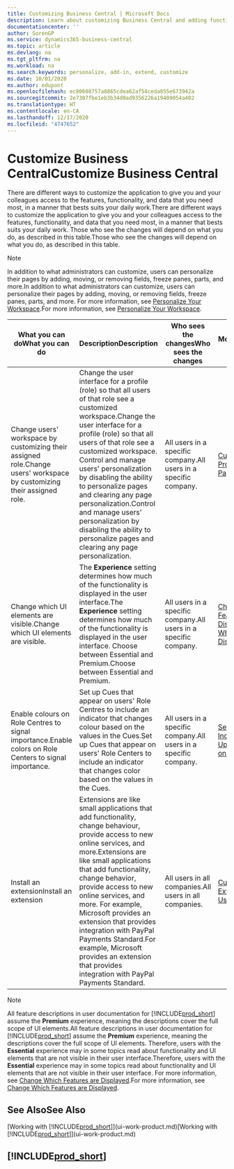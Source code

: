 ```yaml
---
title: Customizing Business Central | Microsoft Docs
description: Learn about customizing Business Central and adding functionality.
documentationcenter: ''
author: SorenGP
ms.service: dynamics365-business-central
ms.topic: article
ms.devlang: na
ms.tgt_pltfrm: na
ms.workload: na
ms.search.keywords: personalize, add-in, extend, customize
ms.date: 10/01/2020
ms.author: edupont
ms.openlocfilehash: ec80608757a8865cdea62af54ceda855e673942a
ms.sourcegitcommit: 2e7307fbe1eb3b34d0ad9356226a19409054a402
ms.translationtype: HT
ms.contentlocale: en-CA
ms.lasthandoff: 12/17/2020
ms.locfileid: "4747652"
---
```

# <a name="customize-business-central"></a><span data-ttu-id="29337-103">Customize Business Central</span><span class="sxs-lookup"><span data-stu-id="29337-103">Customize Business Central</span></span>
<span data-ttu-id="29337-104">There are different ways to customize the application to give you and your colleagues access to the features, functionality, and data that you need most, in a manner that bests suits your daily work.</span><span class="sxs-lookup"><span data-stu-id="29337-104">There are different ways to customize the application to give you and your colleagues access to the features, functionality, and data that you need most, in a manner that bests suits your daily work.</span></span> <span data-ttu-id="29337-105">Those who see the changes will depend on what you do, as described in this table.</span><span class="sxs-lookup"><span data-stu-id="29337-105">Those who see the changes will depend on what you do, as described in this table.</span></span>

> [!NOTE]
> <span data-ttu-id="29337-106">In addition to what administrators can customize, users can personalize their pages by adding, moving, or removing fields, freeze panes, parts, and more.</span><span class="sxs-lookup"><span data-stu-id="29337-106">In addition to what administrators can customize, users can personalize their pages by adding, moving, or removing fields, freeze panes, parts, and more.</span></span> <span data-ttu-id="29337-107">For more information, see [Personalize Your Workspace](ui-personalization-user.md).</span><span class="sxs-lookup"><span data-stu-id="29337-107">For more information, see [Personalize Your Workspace](ui-personalization-user.md).</span></span>

| <span data-ttu-id="29337-108">What you can do</span><span class="sxs-lookup"><span data-stu-id="29337-108">What you can do</span></span>    |  <span data-ttu-id="29337-109">Description</span><span class="sxs-lookup"><span data-stu-id="29337-109">Description</span></span>  |  <span data-ttu-id="29337-110">Who sees the changes</span><span class="sxs-lookup"><span data-stu-id="29337-110">Who sees the changes</span></span>  |  <span data-ttu-id="29337-111">More information</span><span class="sxs-lookup"><span data-stu-id="29337-111">More information</span></span>  |
|-----|---------------|---------|-------|
|<span data-ttu-id="29337-112">Change users' workspace by customizing their assigned role.</span><span class="sxs-lookup"><span data-stu-id="29337-112">Change users' workspace by customizing their assigned role.</span></span>|<span data-ttu-id="29337-113">Change the user interface for a profile (role) so that all users of that role see a customized workspace.</span><span class="sxs-lookup"><span data-stu-id="29337-113">Change the user interface for a profile (role) so that all users of that role see a customized workspace.</span></span> <span data-ttu-id="29337-114">Control and manage users' personalization by disabling the ability to personalize pages and clearing any page personalization.</span><span class="sxs-lookup"><span data-stu-id="29337-114">Control and manage users' personalization by disabling the ability to personalize pages and clearing any page personalization.</span></span>|<span data-ttu-id="29337-115">All users in a specific company.</span><span class="sxs-lookup"><span data-stu-id="29337-115">All users in a specific company.</span></span>|[<span data-ttu-id="29337-116">Customize Pages for Profiles</span><span class="sxs-lookup"><span data-stu-id="29337-116">Customize Pages for Profiles</span></span>](ui-personalization-manage.md)|
|<span data-ttu-id="29337-117">Change which UI elements are visible.</span><span class="sxs-lookup"><span data-stu-id="29337-117">Change which UI elements are visible.</span></span>|<span data-ttu-id="29337-118">The **Experience** setting determines how much of the functionality is displayed in the user interface.</span><span class="sxs-lookup"><span data-stu-id="29337-118">The **Experience** setting determines how much of the functionality is displayed in the user interface.</span></span> <span data-ttu-id="29337-119">Choose between Essential and Premium.</span><span class="sxs-lookup"><span data-stu-id="29337-119">Choose between Essential and Premium.</span></span>|<span data-ttu-id="29337-120">All users in a specific company.</span><span class="sxs-lookup"><span data-stu-id="29337-120">All users in a specific company.</span></span>|[<span data-ttu-id="29337-121">Change Which Features are Displayed</span><span class="sxs-lookup"><span data-stu-id="29337-121">Change Which Features are Displayed</span></span>](ui-experiences.md)|
|<span data-ttu-id="29337-122">Enable colours on Role Centres to signal importance.</span><span class="sxs-lookup"><span data-stu-id="29337-122">Enable colors on Role Centers to signal importance.</span></span>|<span data-ttu-id="29337-123">Set up Cues that appear on users' Role Centres to include an indicator that changes colour based on the values in the Cues.</span><span class="sxs-lookup"><span data-stu-id="29337-123">Set up Cues that appear on users' Role Centers to include an indicator that changes color based on the values in the Cues.</span></span>|<span data-ttu-id="29337-124">All users in a specific company.</span><span class="sxs-lookup"><span data-stu-id="29337-124">All users in a specific company.</span></span>|[<span data-ttu-id="29337-125">Set Up a Coloured Indicator on Cues</span><span class="sxs-lookup"><span data-stu-id="29337-125">Set Up a Colored Indicator on Cues</span></span>](admin-how-set-up-colored-indicator-on-cues.md)|
|<span data-ttu-id="29337-126">Install an extension</span><span class="sxs-lookup"><span data-stu-id="29337-126">Install an extension</span></span>|<span data-ttu-id="29337-127">Extensions are like small applications that add functionality, change behaviour, provide access to new online services, and more.</span><span class="sxs-lookup"><span data-stu-id="29337-127">Extensions are like small applications that add functionality, change behavior, provide access to new online services, and more.</span></span> <span data-ttu-id="29337-128">For example, Microsoft provides an extension that provides integration with PayPal Payments Standard.</span><span class="sxs-lookup"><span data-stu-id="29337-128">For example, Microsoft provides an extension that provides integration with PayPal Payments Standard.</span></span>|<span data-ttu-id="29337-129">All users in all companies.</span><span class="sxs-lookup"><span data-stu-id="29337-129">All users in all companies.</span></span>|[<span data-ttu-id="29337-130">Customizing Using Extensions</span><span class="sxs-lookup"><span data-stu-id="29337-130">Customizing Using Extensions</span></span>](ui-extensions.md)|
> [!NOTE]
> <span data-ttu-id="29337-131">All feature descriptions in user documentation for [!INCLUDE[prod_short](includes/prod_short.md)] assume the **Premium** experience, meaning the descriptions cover the full scope of UI elements.</span><span class="sxs-lookup"><span data-stu-id="29337-131">All feature descriptions in user documentation for [!INCLUDE[prod_short](includes/prod_short.md)] assume the **Premium** experience, meaning the descriptions cover the full scope of UI elements.</span></span> <span data-ttu-id="29337-132">Therefore, users with the **Essential** experience may in some topics read about functionality and UI elements that are not visible in their user interface.</span><span class="sxs-lookup"><span data-stu-id="29337-132">Therefore, users with the **Essential** experience may in some topics read about functionality and UI elements that are not visible in their user interface.</span></span> <span data-ttu-id="29337-133">For more information, see [Change Which Features are Displayed](ui-experiences.md).</span><span class="sxs-lookup"><span data-stu-id="29337-133">For more information, see [Change Which Features are Displayed](ui-experiences.md).</span></span>

## <a name="see-also"></a><span data-ttu-id="29337-134">See Also</span><span class="sxs-lookup"><span data-stu-id="29337-134">See Also</span></span>
<span data-ttu-id="29337-135">[Working with [!INCLUDE[prod_short](includes/prod_short.md)]](ui-work-product.md)</span><span class="sxs-lookup"><span data-stu-id="29337-135">[Working with [!INCLUDE[prod_short](includes/prod_short.md)]](ui-work-product.md)</span></span>  

## [!INCLUDE[prod_short](includes/free_trial_md.md)]  
